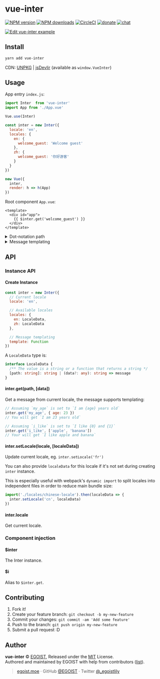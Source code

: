 
# vue-inter

[![NPM version](https://img.shields.io/npm/v/vue-inter.svg?style=flat)](https://npmjs.com/package/vue-inter) [![NPM downloads](https://img.shields.io/npm/dm/vue-inter.svg?style=flat)](https://npmjs.com/package/vue-inter) [![CircleCI](https://circleci.com/gh/egoist/vue-inter/tree/master.svg?style=shield)](https://circleci.com/gh/egoist/vue-inter/tree/master)  [![donate](https://img.shields.io/badge/$-donate-ff69b4.svg?maxAge=2592000&style=flat)](https://github.com/egoist/donate) [![chat](https://img.shields.io/badge/chat-on%20discord-7289DA.svg?style=flat)](https://chat.egoist.moe)

[![Edit vue-inter example](https://codesandbox.io/static/img/play-codesandbox.svg)](https://codesandbox.io/s/vvky0nov6l)

## Install

```bash
yarn add vue-inter
```

CDN: [UNPKG](https://unpkg.com/vue-inter/dist/) | [jsDevlir](https://cdn.jsdelivr.net/npm/vue-inter/dist/) (available as `window.VueInter`)

## Usage

App entry `index.js`:

```js
import Inter  from 'vue-inter'
import App from './App.vue'

Vue.use(Inter)

const inter = new Inter({
  locale: 'en',
  locales: {
    en: {
      welcome_guest: 'Welcome guest'
    },
    zh: {
      welcome_guest: '你好游客'
    }
  }
})

new Vue({
  inter,
  render: h => h(App)
})
```

Root component `App.vue`:

```vue
<template>
  <div id="app">
    {{ $inter.get('welcome_guest') }}
  </div>
</template>
```

<details><summary>Dot-notation path</summary><br>

```js
// Locale data
{
  my: {
    name: 'egoist'
  },
  'my.name': 'notegoist'
}
// Get message by path
$inter.get('my.name') //=> egoist
$inter.get('my\\.name') //=> notegoist
```
</details>

<details><summary>Message templating</summary><br>

By default `vue-inter` uses a simple templating syntax:

```js
// Object
{ welcome_guest: 'hello {name}' }
$inter.get('welcome_guest', { name: 'egoist' })
// List
{ welcome_guests: 'hello {0} and {1}' }
$inter.get('welcome_guests', ['egoist', 'lily'])
```

You can also use a custom template engine, like [Mustache](https://github.com/janl/mustache.js):

```js
import Mustache from 'mustache'

const inter = new Inter({
  template(message, data) {
    // render the message with data
    return Mustache.render(message, data)
  },
  locale: 'en',
  locales: {
    en: {
      welcome_message: 'Hello {{#user}}{{username}}{{/user}}{{^user}}guest{{/user}}'
    }
  }
})
```
</details>

## API

### Instance API

#### Create Instance

```js
const inter = new Inter({
  // Current locale
  locale: 'en',

  // Available locales
  locales: {
    en: LocaleData,
    zh: LocaleData
  },

  // Message templating
  template: Function
})
```

A `LocaleData` type is:

```typescript
interface LocaleData {
  /** The value is a string or a function that returns a string */
  [path: string]: string | (data?: any): string => message
}
```

#### inter.get(path, [data])

Get a message from current locale, the message supports templating:

```js
// Assuming `my_age` is set to `I am {age} years old`
inter.get('my_age', { age: 23 })
// You will get `I am 23 years old`

// Assuming `i_like` is set to `I like {0} and {1}`
inter.get('i_like', ['apple', 'banana'])
// Your will get `I like apple and banana`
```

#### inter.setLocale(locale, [localeData])

Update current locale, eg. `inter.setLocale('fr')`

You can also provide `localeData` for this locale if it's not set during creating `inter` instance.

This is especially useful with webpack's `dynamic import` to split locales into independent files in order to reduce main bundle size:

```js
import('./locales/chinese-locale').then(localeData => {
  inter.setLocale('cn', localeData)
})
```

#### inter.locale

Get current locale.

### Component injection

#### $inter

The Inter instance.

#### $i

Alias to `$inter.get`.

## Contributing

1. Fork it!
2. Create your feature branch: `git checkout -b my-new-feature`
3. Commit your changes: `git commit -am 'Add some feature'`
4. Push to the branch: `git push origin my-new-feature`
5. Submit a pull request :D


## Author

**vue-inter** © [EGOIST](https://github.com/egoist), Released under the [MIT](./LICENSE) License.<br>
Authored and maintained by EGOIST with help from contributors ([list](https://github.com/egoist/vue-inter/contributors)).

> [egoist.moe](https://egoist.moe) · GitHub [@EGOIST](https://github.com/egoist) · Twitter [@_egoistlily](https://twitter.com/_egoistlily)
